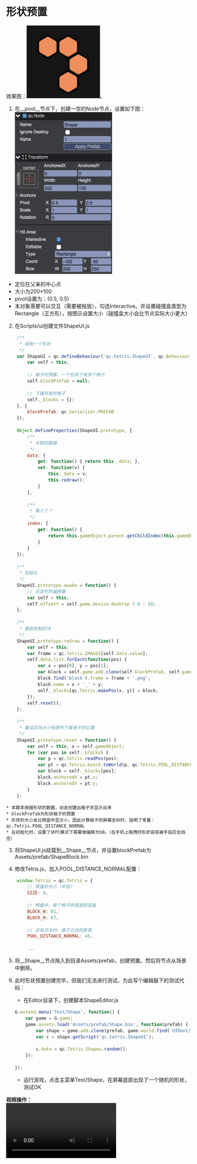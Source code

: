 # 形状预置

效果图：![](../images/preview_shape.png)。    

1. 在__pool__节点下，创建一空的Node节点，设置如下图：  
![Shape Prefab](../images/shape_prefab.png)  
* 定位在父亲的中心点
* 大小为200\*100
* pivot设置为：(0.5, 0.5)
* 本对象需要可以交互（需要被拖放），勾选Interactive。并设置碰撞盒类型为Rectangle（正方形），按图示设置大小（碰撞盒大小会比节点实际大小更大）  

2. 在Scripts/ui创建文件ShapeUI.js
````javascript
	/**
	 * 绘制一个形状
	 */
	var ShapeUI = qc.defineBehaviour('qc.tetris.ShapeUI', qc.Behaviour, function() {
	    var self = this;

	    // 格子的预置，一个形状下有多个格子
	    self.blockPrefab = null;

	    // 下属所有的格子
	    self._blocks = {};
	}, {
	    blockPrefab: qc.Serializer.PREFAB
	});

	Object.defineProperties(ShapeUI.prototype, {
	    /**
	     * 关联的数据
	     */
	    data: {
	        get: function() { return this._data; },
	        set: function(v) {
	            this._data = v;
	            this.redraw();
	        }
	    },

	    /**
	     * 第几个？
	     */
	    index: {
	        get: function() {
	            return this.gameObject.parent.getChildIndex(this.gameObject);
	        }
	    }
	});

	/**
	 * 初始化
	 */
	ShapeUI.prototype.awake = function() {
	    // 点击时的偏移量
	    var self = this;
	    self.offsetY = self.game.device.desktop ? 0 : 50;
	};

	/**
	 * 重新绘制区块
	 */
	ShapeUI.prototype.redraw = function() {
	    var self = this;
	    var frame = qc.Tetris.IMAGES[self.data.value];
	    self.data.list.forEach(function(pos) {
	        var x = pos[0], y = pos[1];
	        var block = self.game.add.clone(self.blockPrefab, self.gameObject);
	        block.find('block').frame = frame + '.png';
	        block.name = x + '_' + y;
	        self._blocks[qc.Tetris.makePos(x, y)] = block;
	    });
	    self.reset();
	};

	/**
	 * 重设区块大小和排列下属格子的位置
	 */
	ShapeUI.prototype.reset = function() {
	    var self = this, o = self.gameObject;
	    for (var pos in self._blocks) {
	        var p = qc.Tetris.readPos(pos);
	        var pt = qc.Tetris.board.toWorld(p, qc.Tetris.POOL_DISTANCE_NORMAL);
	        var block = self._blocks[pos];
	        block.anchoredX = pt.x;
	        block.anchoredY = pt.y;
	    }
	};
````
	* 本脚本根据形状的数据，动态创建出格子并显示出来
	* blockPrefab为形状格子的预置
	* 形状的大小会比棋盘中显示小，因此计算格子的屏幕坐标时，指明了常量：qc.Tetris.POOL_DISTANCE_NORMAL
	* 在初始化时，设置了非PC模式下需要做偏移为50。（在手机上拖拽时形状容易被手指完全挡住）
	
3. 将ShapeUI.js挂载到__Shape__节点，并设置blockPrefab为Assets/prefab/ShapeBlock.bin  

4. 修改Tetris.js，加入POOL_DISTANCE_NORMAL配置：
````javascript
	window.Tetris = qc.Tetris = {
	    // 棋盘的大小（半径）
	    SIZE: 4,
	    
	    // 棋盘中，每个格子的宽度和高度
	    BLOCK_W: 61,
	    BLOCK_H: 67,
	    
	    // 没有点击时，格子之间的距离
	    POOL_DISTANCE_NORMAL: 45,

	    ...
````

5. 将__Shape__节点拖入到目录Assets/prefab，创建预置。然后将节点从场景中删除。  

5. 此时形状预置创建完毕，但我们无法进行测试，为此写个编辑器下的测试代码：
    * 在Editor目录下，创建脚本ShapeEditor.js
    ````javascript
    G.extend.menu('Test/Shape', function() {
        var game = G.game;
        game.assets.load('Assets/prefab/Shape.bin', function(prefab) {
            var shape = game.add.clone(prefab, game.world.find('UIRoot/pool'));
            var c = shape.getScript('qc.tetris.ShapeUI');
        
            c.data = qc.Tetris.Shapes.random();
        });
        
    });
    ````
    * 运行游戏，点击主菜单Test/Shape，在屏幕底部出现了一个随机的形状，测试OK

__视频操作：__  
<video controls="controls" src="../video/create_shape_prefab.mp4"></video>